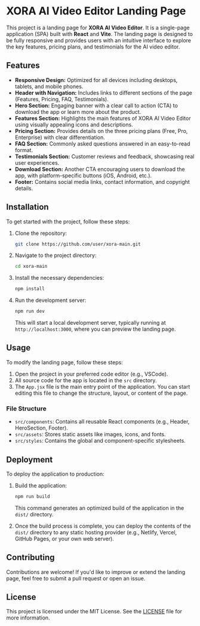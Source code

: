 # XORA AI Video Editor Landing Page

This project is a landing page for **XORA AI Video Editor**. It is a single-page application (SPA) built with **React** and **Vite**. The landing page is designed to be fully responsive and provides users with an intuitive interface to explore the key features, pricing plans, and testimonials for the AI video editor.

## Features

- **Responsive Design:** Optimized for all devices including desktops, tablets, and mobile phones.
- **Header with Navigation:** Includes links to different sections of the page (Features, Pricing, FAQ, Testimonials).
- **Hero Section:** Engaging banner with a clear call to action (CTA) to download the app or learn more about the product.
- **Features Section:** Highlights the main features of XORA AI Video Editor using visually appealing icons and descriptions.
- **Pricing Section:** Provides details on the three pricing plans (Free, Pro, Enterprise) with clear differentiation.
- **FAQ Section:** Commonly asked questions answered in an easy-to-read format.
- **Testimonials Section:** Customer reviews and feedback, showcasing real user experiences.
- **Download Section:** Another CTA encouraging users to download the app, with platform-specific buttons (iOS, Android, etc.).
- **Footer:** Contains social media links, contact information, and copyright details.

## Installation

To get started with the project, follow these steps:

1. Clone the repository:

    ```bash
    git clone https://github.com/user/xora-main.git
    ```

2. Navigate to the project directory:

    ```bash
    cd xora-main
    ```

3. Install the necessary dependencies:

    ```bash
    npm install
    ```

4. Run the development server:

    ```bash
    npm run dev
    ```

    This will start a local development server, typically running at `http://localhost:3000`, where you can preview the landing page.

## Usage

To modify the landing page, follow these steps:

1. Open the project in your preferred code editor (e.g., VSCode).
2. All source code for the app is located in the `src` directory.
3. The `App.jsx` file is the main entry point of the application. You can start editing this file to change the structure, layout, or content of the page.

### File Structure

- `src/components`: Contains all reusable React components (e.g., Header, HeroSection, Footer).
- `src/assets`: Stores static assets like images, icons, and fonts.
- `src/styles`: Contains the global and component-specific stylesheets.

## Deployment

To deploy the application to production:

1. Build the application:

    ```bash
    npm run build
    ```

    This command generates an optimized build of the application in the `dist/` directory.

2. Once the build process is complete, you can deploy the contents of the `dist/` directory to any static hosting provider (e.g., Netlify, Vercel, GitHub Pages, or your own web server).

## Contributing

Contributions are welcome! If you'd like to improve or extend the landing page, feel free to submit a pull request or open an issue.

## License

This project is licensed under the MIT License. See the [LICENSE](LICENSE) file for more information.
